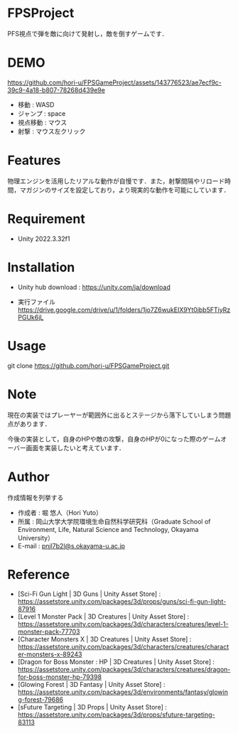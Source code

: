 # FPSProject

PFS視点で弾を敵に向けて発射し，敵を倒すゲームです．

# DEMO

https://github.com/hori-u/FPSGameProject/assets/143776523/ae7ecf9c-39c9-4a18-b807-78268d439e9e

* 移動 : WASD
* ジャンプ : space
* 視点移動 : マウス
* 射撃 : マウス左クリック

# Features

物理エンジンを活用したリアルな動作が自慢です．また，射撃間隔やリロード時間，マガジンのサイズを設定しており，より現実的な動作を可能にしています．

# Requirement

* Unity 2022.3.32f1

# Installation

* Unity hub download : 
https://unity.com/ja/download

* 実行ファイル
https://drive.google.com/drive/u/1/folders/1jo7Z6wukEIX9Yt0jbb5FTiyRzPGUk6jL

# Usage

git clone https://github.com/hori-u/FPSGameProject.git

# Note

現在の実装ではプレーヤーが範囲外に出るとステージから落下していしまう問題点があります．

今後の実装として，自身のHPや敵の攻撃，自身のHPが0になった際のゲームオーバー画面を実装したいと考えています．

# Author

作成情報を列挙する

* 作成者 : 堀 悠人（Hori Yuto）
* 所属 : 岡山大学大学院環境生命自然科学研究科（Graduate School of Environment, Life, Natural Science and Technology, Okayama University）
* E-mail : pnjl7b2l@s.okayama-u.ac.jp

# Reference

* [Sci-Fi Gun Light | 3D Guns | Unity Asset Store] : https://assetstore.unity.com/packages/3d/props/guns/sci-fi-gun-light-87916
* [Level 1 Monster Pack | 3D Creatures | Unity Asset Store] : https://assetstore.unity.com/packages/3d/characters/creatures/level-1-monster-pack-77703
* [Character Monsters X | 3D Creatures | Unity Asset Store] : https://assetstore.unity.com/packages/3d/characters/creatures/character-monsters-x-89243
* [Dragon for Boss Monster : HP | 3D Creatures | Unity Asset Store] : https://assetstore.unity.com/packages/3d/characters/creatures/dragon-for-boss-monster-hp-79398
* [Glowing Forest | 3D Fantasy | Unity Asset Store] : https://assetstore.unity.com/packages/3d/environments/fantasy/glowing-forest-79686
* [sFuture Targeting | 3D Props | Unity Asset Store] : https://assetstore.unity.com/packages/3d/props/sfuture-targeting-83113
